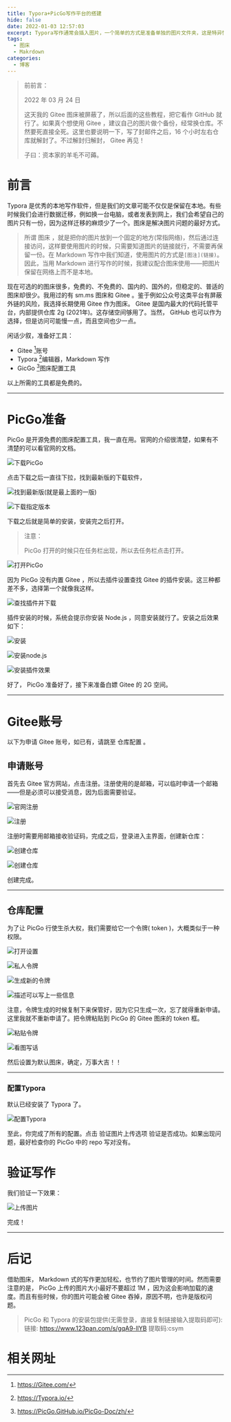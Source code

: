 ```yaml
---
title: Typora+PicGo写作平台的搭建
hide: false
date: 2022-01-03 12:57:03
excerpt: Typora写作通常会插入图片，一个简单的方式是准备单独的图片文件夹，这是特异性的解决方式，治标不治本。如何做到文章只写一遍，图片只保留一份？这时候我们就需要图床了。接下来我会介绍Typora与图床的一条龙写作服务。
tags:
  - 图床
  - Makrdown
categories:
  - 博客
---
```


> 前前言：
>
> 2022 年 03 月 24 日
>
> 这天我的  Gitee 图床被屏蔽了，所以后面的这些教程，把它看作  GitHub 就行了。如果真个想使用  Gitee ，建议自己的图片做个备份，经常换仓库。不然要死直接全死。这里也要说明一下，写了封邮件之后，16 个小时左右仓库就解封了。不过解封归解封， Gitee 再见！
>
> 子曰：资本家的羊毛不可薅。

# 前言

 Typora 是优秀的本地写作软件，但是我们的文章可能不仅仅是保留在本地。有些时候我们会进行数据迁移，例如换一台电脑，或者发表到网上，我们会希望自己的图片只有一份，因为这样迁移的麻烦少了一个。图床是解决图片问题的最好方式。

> 所谓 图床 ，就是把你的图片放到一个固定的地方(常指网络)，然后通过连接访问，这样要使用图片的时候，只需要知道图片的链接就行，不需要再保留一份。在   Markdown 写作中我们知道，使用图片的方式是`[图注](链接)`。因此，当用 Markdown 进行写作的时候，我建议配合图床使用——把图片保留在网络上而不是本地。

现在可选的的图床很多，免费的、不免费的、国内的、国外的，但稳定的、普适的图床却很少。我用过的有 sm.ms 图床和  Gitee 。鉴于例如公众号这类平台有屏蔽外链的风险，我选择长期使用  Gitee 作为图床。  Gitee 是国内最大的代码托管平台，内部提供仓库 2g (2021年)。这存储空间够用了。当然，  GitHub 也可以作为选择，但是访问可能慢一点，而且空间也少一点。

闲话少叙，准备好工具：

-  Gitee [^1]账号
-  Typora [^2]编辑器，Markdown 写作
-  GicGo [^3]图床配置工具

以上所需的工具都是免费的。

---

# PicGo准备

 PicGo 是开源免费的图床配置工具，我一直在用。官网的介绍很清楚，如果有不清楚的可以看官网的文档。

![下载PicGo](https://cdn.jsdelivr.net/gh/chunshuyumao/202203bf@master/202201051328651.png)

点击下载之后一直往下拉，找到最新版的下载软件，

![找到最新版(就是最上面的一版)](https://cdn.jsdelivr.net/gh/chunshuyumao/202203bf@master/202201051335431.png)

![下载指定版本](https://cdn.jsdelivr.net/gh/chunshuyumao/202203bf@master/202201051337609.png)

下载之后就是简单的安装，安装完之后打开。

>  注意： 
>
>  PicGo 打开的时候只在任务栏出现，所以去任务栏点击打开。

![打开PicGo](https://cdn.jsdelivr.net/gh/chunshuyumao/202203bf@master/202201051338760.png)

因为 PicGo 没有内置  Gitee ，所以去插件设置查找  Gitee 的插件安装。这三种都差不多，选择第一个就像我这样。

![查找插件并下载](https://cdn.jsdelivr.net/gh/chunshuyumao/202203bf@master/202201051339134.png)

插件安装的时候，系统会提示你安装 Node.js ，同意安装就行了。安装之后效果如下：

![安装](https://cdn.jsdelivr.net/gh/chunshuyumao/202203bf@master/202201051756804.gif)



![安装node.js](https://cdn.jsdelivr.net/gh/chunshuyumao/202203bf@master/202201051755069.png)

![安装插件效果](https://cdn.jsdelivr.net/gh/chunshuyumao/202203bf@master/202201051344742.png)

好了， PicGo 准备好了，接下来准备白嫖  Gitee 的 2G 空间。

---

#  Gitee账号

以下为申请  Gitee 账号，如已有，请跳至 仓库配置 。

## 申请账号

首先去  Gitee 官方网站，点击注册。注册使用的是邮箱，可以临时申请一个邮箱——但是必须可以接受消息，因为后面需要验证。

![官网注册](https://cdn.jsdelivr.net/gh/chunshuyumao/202203bf@master/202201051319152.png)

![注册](https://cdn.jsdelivr.net/gh/chunshuyumao/202203bf@master/202201051350833.png)

注册时需要用邮箱接收验证码，完成之后，登录进入主界面，创建新仓库：

![创建仓库](https://cdn.jsdelivr.net/gh/chunshuyumao/202203bf@master/202201051352300.png)

![创建仓库](https://cdn.jsdelivr.net/gh/chunshuyumao/202203bf@master/202201051354452.png)

创建完成。

---

## 仓库配置

为了让 PicGo 行使生杀大权，我们需要给它一个令牌( token )，大概类似于一种权限。

![打开设置](https://cdn.jsdelivr.net/gh/chunshuyumao/202203bf@master/202201051359935.png)

![私人令牌](https://cdn.jsdelivr.net/gh/chunshuyumao/202203bf@master/202201051401471.png)



![生成新的令牌](https://cdn.jsdelivr.net/gh/chunshuyumao/202203bf@master/202201051401541.png)

![描述可以写上一些信息](https://cdn.jsdelivr.net/gh/chunshuyumao/202203bf@master/202201051402140.png)

注意，令牌生成的时候复制下来保管好，因为它只生成一次，忘了就得重新申请。这里我就不重新申请了。把令牌粘贴到 PicGo 的  Gitee 图床的 token 框。

![粘贴令牌](https://cdn.jsdelivr.net/gh/chunshuyumao/202203bf@master/202201051405605.png)

![看图写话](https://cdn.jsdelivr.net/gh/chunshuyumao/202203bf@master/202201051410924.png)

然后设置为默认图床，确定，万事大吉！！

---

### 配置Typora

默认已经安装了 Typora 了。

![配置Typora](https://cdn.jsdelivr.net/gh/chunshuyumao/202203bf@master/202201051415186.png)

至此，你完成了所有的配置。点击 验证图片上传选项 验证是否成功。如果出现问题，最好检查你的 PicGo 中的 repo 写对没有。

# 验证写作

我们验证一下效果：

![上传图片](https://cdn.jsdelivr.net/gh/chunshuyumao/202203bf@master/202201031746951.gif "上传图片")

完成！

---

# 后记

借助图床，   Markdown 式的写作更加轻松，也节约了图片管理的时间。然而需要注意的是， PicGo 上传的图片大小最好不要超过 1M ，因为这会影响加载的速度。而且有些时候，你的图片可能会被  Gitee 吞掉，原因不明，也许是版权问题。

> PicGo 和 Typora 的安装包提供(无需登录，直接复制链接输入提取码即可):
> 链接: https://www.123pan.com/s/gqA9-llYB	提取码:csym



# 相关网址

[^1]: https://Gitee.com/
[^2]: https://Typora.io/
[^3]: https://PicGo.GitHub.io/PicGo-Doc/zh/